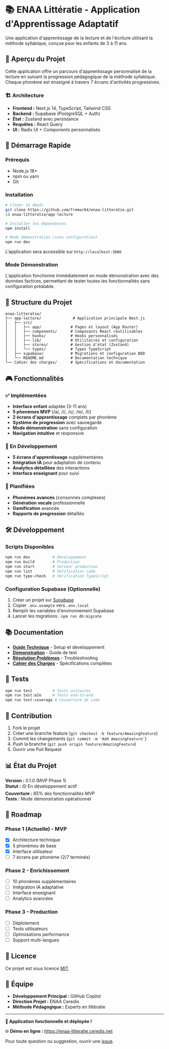 # 📚 ENAA Littératie - Application d'Apprentissage Adaptatif

Une application d'apprentissage de la lecture et de l'écriture utilisant la méthode syllabique, conçue pour les enfants de 3 à 11 ans.

## 🎯 Aperçu du Projet

Cette application offre un parcours d'apprentissage personnalisé de la lecture en suivant la progression pédagogique de la méthode syllabique. Chaque phonème est enseigné à travers 7 écrans d'activités progressives.

### 🏗️ Architecture

- **Frontend :** Next.js 14, TypeScript, Tailwind CSS
- **Backend :** Supabase (PostgreSQL + Auth)
- **État :** Zustand avec persistance
- **Requêtes :** React Query
- **UI :** Radix UI + Components personnalisés

## 🚀 Démarrage Rapide

### Prérequis
- Node.js 18+
- npm ou yarn
- Git

### Installation

```bash
# Cloner le dépôt
git clone https://github.com/fremar64/enaa-litteratie.git
cd enaa-litteratie/app-lecture

# Installer les dépendances
npm install

# Mode démonstration (sans configuration)
npm run dev
```

L'application sera accessible sur `http://localhost:3000`

### Mode Démonstration

L'application fonctionne immédiatement en mode démonstration avec des données factices, permettant de tester toutes les fonctionnalités sans configuration préalable.

## 📁 Structure du Projet

```
enaa-litteratie/
├── app-lecture/              # Application principale Next.js
│   ├── src/
│   │   ├── app/             # Pages et layout (App Router)
│   │   ├── components/      # Composants React réutilisables
│   │   ├── hooks/           # Hooks personnalisés
│   │   ├── lib/             # Utilitaires et configuration
│   │   ├── stores/          # Gestion d'état (Zustand)
│   │   └── types/           # Types TypeScript
│   ├── supabase/            # Migrations et configuration BDD
│   └── README.md            # Documentation technique
└── Cahier des charges/      # Spécifications et documentation
```

## 🎮 Fonctionnalités

### ✅ Implémentées
- **Interface enfant** adaptée (3-11 ans)
- **5 phonèmes MVP** (/a/, /i/, /o/, /m/, /l/)
- **2 écrans d'apprentissage** complets par phonème
- **Système de progression** avec sauvegarde
- **Mode démonstration** sans configuration
- **Navigation intuitive** et responsive

### 🚧 En Développement
- **5 écrans d'apprentissage** supplémentaires
- **Intégration IA** pour adaptation de contenu
- **Analytics détaillées** des interactions
- **Interface enseignant** pour suivi

### 🔮 Planifiées
- **Phonèmes avancés** (consonnes complexes)
- **Génération vocale** professionnelle
- **Gamification** avancée
- **Rapports de progression** détaillés

## 🛠️ Développement

### Scripts Disponibles

```bash
npm run dev          # Développement
npm run build        # Production
npm run start        # Serveur production
npm run lint         # Vérification code
npm run type-check   # Vérification TypeScript
```

### Configuration Supabase (Optionnelle)

1. Créer un projet sur [Supabase](https://supabase.com)
2. Copier `.env.example` vers `.env.local`
3. Remplir les variables d'environnement Supabase
4. Lancer les migrations : `npm run db:migrate`

## 📚 Documentation

- **[Guide Technique](app-lecture/README.md)** - Setup et développement
- **[Démonstration](app-lecture/DEMO.md)** - Guide de test
- **[Résolution Problèmes](app-lecture/RESOLUTION-PROBLEMES.md)** - Troubleshooting
- **[Cahier des Charges](Cahier%20des%20charges/)** - Spécifications complètes

## 🧪 Tests

```bash
npm run test         # Tests unitaires
npm run test:e2e     # Tests end-to-end
npm run test:coverage # Couverture de code
```

## 🤝 Contribution

1. Fork le projet
2. Créer une branche feature (`git checkout -b feature/AmazingFeature`)
3. Commit les changements (`git commit -m 'Add AmazingFeature'`)
4. Push la branche (`git push origin feature/AmazingFeature`)
5. Ouvrir une Pull Request

## 📊 État du Projet

**Version :** 0.1.0 (MVP Phase 1)  
**Statut :** 🟡 En développement actif  
**Couverture :** 65% des fonctionnalités MVP  
**Tests :** Mode démonstration opérationnel  

## 🎯 Roadmap

### Phase 1 (Actuelle) - MVP
- [x] Architecture technique
- [x] 5 phonèmes de base
- [x] Interface utilisateur
- [ ] 7 écrans par phonème (2/7 terminés)

### Phase 2 - Enrichissement
- [ ] 10 phonèmes supplémentaires
- [ ] Intégration IA adaptative
- [ ] Interface enseignant
- [ ] Analytics avancées

### Phase 3 - Production
- [ ] Déploiement
- [ ] Tests utilisateurs
- [ ] Optimisations performance
- [ ] Support multi-langues

## 📝 Licence

Ce projet est sous licence [MIT](LICENSE).

## 👥 Équipe

- **Développement Principal :** GitHub Copilot
- **Direction Projet :** ENAA Ceredis
- **Méthode Pédagogique :** Experts en littératie

---

**🎉 Application fonctionnelle et déployée !**

🌐 **Démo en ligne :** https://enaa-litteratie.ceredis.net

Pour toute question ou suggestion, ouvrir une [issue](https://github.com/fremar64/enaa-litteratie/issues).
